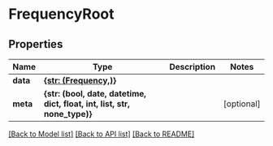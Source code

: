 # FrequencyRoot


## Properties
Name | Type | Description | Notes
------------ | ------------- | ------------- | -------------
**data** | [**{str: (Frequency,)}**](Frequency.md) |  | 
**meta** | **{str: (bool, date, datetime, dict, float, int, list, str, none_type)}** |  | [optional] 

[[Back to Model list]](../README.md#documentation-for-models) [[Back to API list]](../README.md#documentation-for-api-endpoints) [[Back to README]](../README.md)


